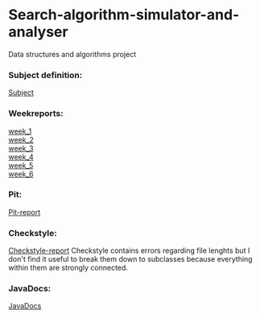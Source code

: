 # Search-algorithm-simulator-and-analyser
Data structures and algorithms project
### Subject definition:
[Subject](https://github.com/eeropu/Search-algorithm-simulator-and-analyser/blob/master/documentation/SubjectDefinition.md)
### Weekreports:
[week_1](https://github.com/eeropu/Search-algorithm-simulator-and-analyser/blob/master/documentation/Weekreports/week_1.md)  
[week_2](https://github.com/eeropu/Search-algorithm-simulator-and-analyser/blob/master/documentation/Weekreports/week_2.md)  
[week_3](https://github.com/eeropu/Search-algorithm-simulator-and-analyser/blob/master/documentation/Weekreports/week_3.md)  
[week_4](https://github.com/eeropu/Search-algorithm-simulator-and-analyser/blob/master/documentation/Weekreports/week_4.md)  
[week_5](https://github.com/eeropu/Search-algorithm-simulator-and-analyser/blob/master/documentation/Weekreports/week_5.md)  
[week_6](https://github.com/eeropu/Search-algorithm-simulator-and-analyser/blob/master/documentation/Weekreports/week_6.md)
### Pit:
[Pit-report](https://htmlpreview.github.io/?https://github.com/eeropu/Search-algorithm-simulator-and-analyser/blob/master/documentation/pit/201704222333/index.html)
### Checkstyle:
[Checkstyle-report](https://htmlpreview.github.io/?https://github.com/eeropu/Search-algorithm-simulator-and-analyser/blob/master/documentation/checkstyle/checkstyle.html)
Checkstyle contains errors regarding file lenghts but I don't find it useful to break them down to subclasses because everything within them are strongly connected.
### JavaDocs:
[JavaDocs](https://htmlpreview.github.io/?https://github.com/eeropu/Search-algorithm-simulator-and-analyser/blob/master/documentation/javadocs/index.html)
